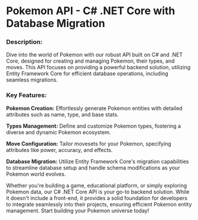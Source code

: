 
<h1>Pokemon API - C# .NET Core with Database Migration</h1>

<h3>Description:</h3>
Dive into the world of Pokemon with our robust API built on C# and .NET Core, designed for creating and managing Pokemon, their types, and moves. This API focuses on providing a powerful backend solution, utilizing Entity Framework Core for efficient database operations, including seamless migrations.

<h3>Key Features:</h3>

<b>Pokemon Creation:</b> Effortlessly generate Pokemon entities with detailed attributes such as name, type, and base stats.

<b>Types Management:</b> Define and customize Pokemon types, fostering a diverse and dynamic Pokemon ecosystem.

<b>Move Configuration:</b> Tailor movesets for your Pokemon, specifying attributes like power, accuracy, and effects.

<b>Database Migration:</b> Utilize Entity Framework Core's migration capabilities to streamline database setup and handle schema modifications as your Pokemon world evolves.

Whether you're building a game, educational platform, or simply exploring Pokemon data, our C# .NET Core API is your go-to backend solution. While it doesn't include a front-end, it provides a solid foundation for developers to integrate seamlessly into their projects, ensuring efficient Pokemon entity management. Start building your Pokemon universe today!
